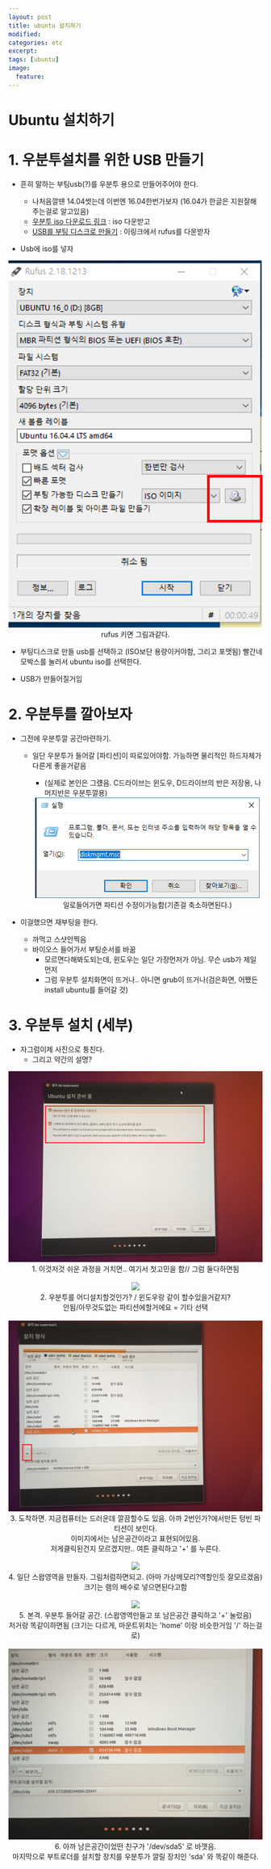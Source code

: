 ```yaml
---
layout: post
title: ubuntu 설치하기
modified:
categories: etc
excerpt:
tags: [ubuntu]
image:
  feature:
---
```


# Ubuntu 설치하기

# 1. 우분투설치를 위한 USB 만들기
- 흔히 말하는 부팅usb(?)를 우분투 용으로 만들어주어야 한다.
  - 나처음깔떈 14.04썻는데 이번엔 16.04한번가보자 (16.04가 한글은 지원잘해주는걸로 알고있음)
  - [우분투 iso 다운로드 링크](https://www.ubuntu.com/download) : iso 다운받고
  - [USB를 부팅 디스크로 만들기](https://rufus.akeo.ie/) : 이링크에서 rufus를 다운받자


- Usb에 iso를 넣자

<center>
   <img src="/images/ubuntu/01_install_ubuntu.png">
</center>

<center>
           rufus 키면 그림과같다.
</center>

- 부팅디스크로 만들 usb를 선택하고 (ISO보단 용량이커야함, 그리고 포맷됨) 빨간네모박스를 눌러서 ubuntu iso를 선택한다.

- USB가 만들어질거임

# 2. 우분투를 깔아보자
- 그전에 우분투깔 공간마련하기.
  - 일단 우분투가 들어갈 [파티션]이 따로있어야함. 가능하면 물리적인 하드자체가 다른게 좋을거같음
    - (실제로 본인은 그럤음. C드라이브는 윈도우, D드라이브의 반은 저장용, 나머지반은 우분투깔용)

    <center>
       <img src="/images/ubuntu/01_setting_partition.png">
    </center>

    <center>
      일로들어가면 파티션 수정이가능함(기존걸 축소하면된다.)
    </center>

- 이걸했으면 재부팅을 한다.
  - 까먹고 스샷안찍음
  - 바이오스 들어가서 부팅순서를 바꿈
    - 모르면다해봐도되는데, 윈도우는 일단 가장먼저가 아님. 무슨 usb가 제일먼저
    - 그럼 우분투 설치화면이 뜨거나.. 아니면 grub이 뜨거나(검은화면, 어쨌든 install ubuntu를 들어갈 것)

# 3. 우분투 설치 (세부)
- 자그럼이제 사진으로 퉁친다.
  - 그리고 약간의 설명?
<center>
   <img src="/images/ubuntu/01_ubuntu.png">
</center>
<center>
  1. 이것저것 쉬운 과정을 거치면.. 여기서 첫고민을 함// 그럼 둘다하면됨
</center>
<br>

<center>
   <img src="/images/ubuntu/02_ubuntu.png">
</center>
<center>
  2. 우분투를 어디설치할것인가? / 윈도우랑 같이 할수있을거같지?
</center>
<center>
  안됨/아무것도없는 파티션에할거에요 = 기타 선택
</center>
<br>

<center>
   <img src="/images/ubuntu/03_ubuntu.png">
</center>
<center>
  3. 도착하면. 지금컴퓨터는 드러운데 깔끔할수도 있음. 아까 2번인가?에서만든 텅빈 파티션이 보인다.
</center>
<center>
  이미지에서는 남은공간이라고 표현되어있음.
</center>
<center>
  저게클릭된건지 모르겠지만.. 여튼 클릭하고 '+' 를 누른다.
</center>
<br>


<center>
   <img src="/images/ubuntu/04_ubuntu.png">
</center>
<center>
  4. 일단 스왑영역을 만들자. 그림처럼하면되고. (아마 가상메모리?역할인듯 잘모르겠음)
</center>
<center>
  크기는 램의 배수로 넣으면된다고함
</center>
<br>

<center>
   <img src="/images/ubuntu/05_ubuntu.png">
</center>
<center>
  5. 본격. 우분투 들어갈 공간. (스왑영역만들고 또 남은공간 클릭하고 '+' 눌렀음)
</center>
<center>
  저거랑 똑같이하면됨 (크기는 다르게, 마운트위치는 'home' 이랑 비슷한거임 '/' 하는걸로)
</center>
<br>


<center>
   <img src="/images/ubuntu/07_ubuntu.png">
</center>

<center>
  6. 아까 남은공간이었떤 친구가  '/dev/sda5' 로 바꼇음.
</center>
<center>
  마지막으로 부트로더를 설치할 장치를 우분투가 깔릴 장치인 'sda' 와 똑같이 해준다.
</center>
<br>
